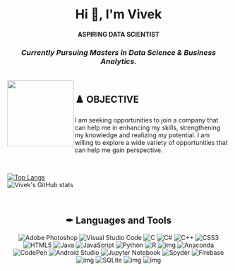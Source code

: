 <h1 align="center">Hi 👋, I'm Vivek</h1>

<h4 align="center">ASPIRING DATA SCIENTIST</h4>

<h3 align="center"><i>Currently Pursuing Masters in Data Science & Business Analytics.</i></h3>
</br>

<img align = "left" src="https://user-images.githubusercontent.com/77670138/137456195-9ee9b879-dd2e-4976-8609-b6d40eae057c.png" style="width:150px;height:150px;">    

<h2>♟️ OBJECTIVE </h2>
<p>I am seeking opportunities to join a company that can help me in enhancing my skills, strengthening my knowledge and realizing my potential. I am willing to explore a wide variety of opportunities that can help me gain perspective.</p>
</br>

  
[![Top Langs](https://github-readme-stats.vercel.app/api/top-langs/?username=7Vivek&layout=compact&theme=vue-dark)](https://github.com/7Vivek/7Vivek)  
![Vivek's GitHub stats](https://github-readme-stats.vercel.app/api?username=7Vivek&show_icons=true&theme=vue-dark)

</br>

<h2 align="center"> ✒ Languages and Tools </h2>
<div align = "center">

![Adobe Photoshop](https://img.shields.io/badge/adobephotoshop-%2331A8FF.svg?style=for-the-badge&logo=adobephotoshop&logoColor=white)
![Visual Studio Code](https://img.shields.io/badge/Visual%20Studio%20Code-0078d7.svg?style=for-the-badge&logo=visual-studio-code&logoColor=white)
![C](https://img.shields.io/badge/c-%2300599C.svg?style=for-the-badge&logo=c&logoColor=white)
![C#](https://img.shields.io/badge/c%23-%23239120.svg?style=for-the-badge&logo=c-sharp&logoColor=white)
![C++](https://img.shields.io/badge/c++-%2300599C.svg?style=for-the-badge&logo=c%2B%2B&logoColor=white)
![CSS3](https://img.shields.io/badge/css3-%231572B6.svg?style=for-the-badge&logo=css3&logoColor=white)
![HTML5](https://img.shields.io/badge/html5-%23E34F26.svg?style=for-the-badge&logo=html5&logoColor=white)
![Java](https://img.shields.io/badge/java-%23ED8B00.svg?style=for-the-badge&logo=java&logoColor=white)
![JavaScript](https://img.shields.io/badge/javascript-%23323330.svg?style=for-the-badge&logo=javascript&logoColor=%23F7DF1E)
![Python](https://img.shields.io/badge/python-3670A0?style=for-the-badge&logo=python&logoColor=ffdd54)
![R](https://img.shields.io/badge/r-%23276DC3.svg?style=for-the-badge&logo=r&logoColor=white)
![img](https://img.shields.io/badge/RStudio-75AADB?style=for-the-badge&logo=RStudio&logoColor=white)
![Anaconda](https://img.shields.io/badge/Anaconda-%2344A833.svg?style=for-the-badge&logo=anaconda&logoColor=white)
![CodePen](https://img.shields.io/badge/CodePen-white?style=for-the-badge&logo=codepen&logoColor=black)
![Android Studio](https://img.shields.io/badge/Android%20Studio-3DDC84.svg?style=for-the-badge&logo=android-studio&logoColor=white)
![Jupyter Notebook](https://img.shields.io/badge/jupyter-%23FA0F00.svg?style=for-the-badge&logo=jupyter&logoColor=white)
![Spyder](https://img.shields.io/badge/Spyder-838485?style=for-the-badge&logo=spyder%20ide&logoColor=maroon)
![Firebase](https://img.shields.io/badge/firebase-%23039BE5.svg?style=for-the-badge&logo=firebase)
![img](https://img.shields.io/badge/PowerBI-F2C811?style=for-the-badge&logo=Power%20BI&logoColor=white)
![SQLite](https://img.shields.io/badge/sqlite-%2307405e.svg?style=for-the-badge&logo=sqlite&logoColor=white)
![img](https://img.shields.io/badge/Colab-F9AB00?style=for-the-badge&logo=googlecolab&color=525252)
![img](https://img.shields.io/badge/Wordpress-21759B?style=for-the-badge&logo=wordpress&logoColor=white)
 </div>

